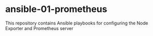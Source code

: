 # ansible-01-prometheus
This repository contains Ansible playbooks for configuring the Node Exporter and Prometheus server
